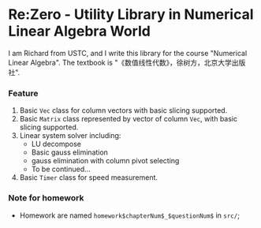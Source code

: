 # Re:Zero - Utility Library in Numerical Linear Algebra World 

I am Richard from USTC, and I write this library for the course "Numerical Linear Algebra".
The textbook is "《数值线性代数》，徐树方，北京大学出版社". 

### Feature
1. Basic `Vec` class for column vectors with basic slicing supported. 
2. Basic `Matrix` class represented by vector of column `Vec`, with basic slicing supported.
3. Linear system solver including:
    + LU decompose
    + Basic gauss elimination 
    + gauss elimination with column pivot selecting
    + To be continued...
4. Basic `Timer` class for speed measurement. 

### Note for homework
+ Homework are named `homework$chapterNum$_$questionNum$` in `src/`;


